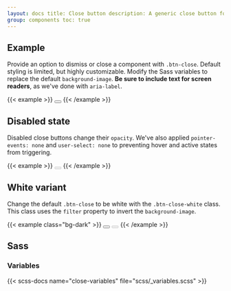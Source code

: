 ```yaml
---
layout: docs title: Close button description: A generic close button for dismissing content like modals and alerts.
group: components toc: true
---
```


## Example

Provide an option to dismiss or close a component with `.btn-close`. Default styling is limited, but highly
customizable. Modify the Sass variables to replace the default `background-image`. **Be sure to include text for screen
readers**, as we've done with `aria-label`.

{{< example >}}
<button type="button" class="btn-close" aria-label="Close"></button>
{{< /example >}}

## Disabled state

Disabled close buttons change their `opacity`. We've also applied `pointer-events: none` and `user-select: none` to
preventing hover and active states from triggering.

{{< example >}}
<button type="button" class="btn-close" disabled aria-label="Close"></button>
{{< /example >}}

## White variant

Change the default `.btn-close` to be white with the `.btn-close-white` class. This class uses the `filter` property to
invert the `background-image`.

{{< example class="bg-dark" >}}
<button type="button" class="btn-close btn-close-white" aria-label="Close"></button>
<button type="button" class="btn-close btn-close-white" disabled aria-label="Close"></button>
{{< /example >}}

## Sass

### Variables

{{< scss-docs name="close-variables" file="scss/_variables.scss" >}}
